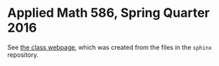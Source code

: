 
# Applied Math 586, Spring Quarter 2016

See [the class webpage](http://faculty.washington.edu/rjl/classes/am586s2016/index.html),
which was created from the files in the `sphinx` repository.

